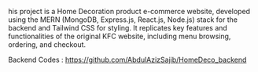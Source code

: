 his project is a Home Decoration product e-commerce website, developed using the MERN (MongoDB, Express.js, React.js, Node.js) stack for the backend and Tailwind CSS for styling. It replicates key features and functionalities of the original KFC website, including menu browsing, ordering, and checkout.

Backend Codes : https://github.com/AbdulAzizSajib/HomeDeco_backend

